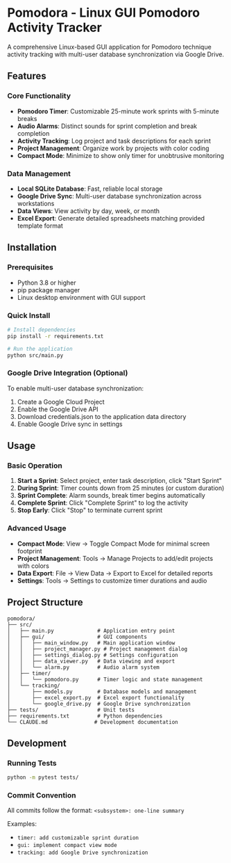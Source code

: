 # Pomodora - Linux GUI Pomodoro Activity Tracker

A comprehensive Linux-based GUI application for Pomodoro technique activity tracking with multi-user database synchronization via Google Drive.

## Features

### Core Functionality
- **Pomodoro Timer**: Customizable 25-minute work sprints with 5-minute breaks
- **Audio Alarms**: Distinct sounds for sprint completion and break completion
- **Activity Tracking**: Log project and task descriptions for each sprint
- **Project Management**: Organize work by projects with color coding
- **Compact Mode**: Minimize to show only timer for unobtrusive monitoring

### Data Management
- **Local SQLite Database**: Fast, reliable local storage
- **Google Drive Sync**: Multi-user database synchronization across workstations
- **Data Views**: View activity by day, week, or month
- **Excel Export**: Generate detailed spreadsheets matching provided template format

## Installation

### Prerequisites
- Python 3.8 or higher
- pip package manager
- Linux desktop environment with GUI support

### Quick Install
```bash
# Install dependencies
pip install -r requirements.txt

# Run the application
python src/main.py
```

### Google Drive Integration (Optional)
To enable multi-user database synchronization:

1. Create a Google Cloud Project
2. Enable the Google Drive API
3. Download credentials.json to the application data directory
4. Enable Google Drive sync in settings

## Usage

### Basic Operation
1. **Start a Sprint**: Select project, enter task description, click "Start Sprint"
2. **During Sprint**: Timer counts down from 25 minutes (or custom duration)
3. **Sprint Complete**: Alarm sounds, break timer begins automatically
4. **Complete Sprint**: Click "Complete Sprint" to log the activity
5. **Stop Early**: Click "Stop" to terminate current sprint

### Advanced Usage
- **Compact Mode**: View → Toggle Compact Mode for minimal screen footprint
- **Project Management**: Tools → Manage Projects to add/edit projects with colors
- **Data Export**: File → View Data → Export to Excel for detailed reports
- **Settings**: Tools → Settings to customize timer durations and audio

## Project Structure
```
pomodora/
├── src/
│   ├── main.py              # Application entry point
│   ├── gui/                 # GUI components
│   │   ├── main_window.py   # Main application window
│   │   ├── project_manager.py # Project management dialog
│   │   ├── settings_dialog.py # Settings configuration
│   │   ├── data_viewer.py   # Data viewing and export
│   │   └── alarm.py         # Audio alarm system
│   ├── timer/
│   │   └── pomodoro.py      # Timer logic and state management
│   └── tracking/
│       ├── models.py        # Database models and management
│       ├── excel_export.py  # Excel export functionality
│       └── google_drive.py  # Google Drive synchronization
├── tests/                   # Unit tests
├── requirements.txt         # Python dependencies
└── CLAUDE.md               # Development documentation
```

## Development

### Running Tests
```bash
python -m pytest tests/
```

### Commit Convention
All commits follow the format: `<subsystem>: one-line summary`

Examples:
- `timer: add customizable sprint duration`
- `gui: implement compact view mode`
- `tracking: add Google Drive synchronization`
